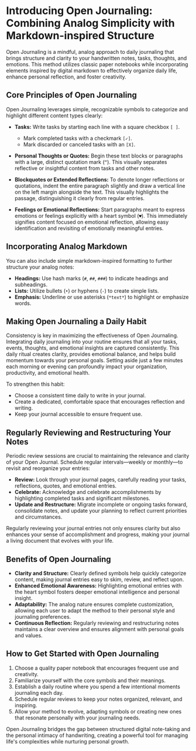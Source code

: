 # Introducing Open Journaling: Combining Analog Simplicity with Markdown-inspired Structure

Open Journaling is a mindful, analog approach to daily journaling that brings structure and clarity to your handwritten notes, tasks, thoughts, and emotions. This method utilizes classic paper notebooks while incorporating elements inspired by digital markdown to effectively organize daily life, enhance personal reflection, and foster creativity.

## Core Principles of Open Journaling

Open Journaling leverages simple, recognizable symbols to categorize and highlight different content types clearly:

- **Tasks:** Write tasks by starting each line with a square checkbox `[ ]`. 
  - Mark completed tasks with a checkmark `[✓]`.
  - Mark discarded or canceled tasks with an `[X]`.

- **Personal Thoughts or Quotes:** Begin these text blocks or paragraphs with a large, distinct quotation mark (`“`). This visually separates reflective or insightful content from tasks and other notes.

- **Blockquotes or Extended Reflections:** To denote longer reflections or quotations, indent the entire paragraph slightly and draw a vertical line on the left margin alongside the text. This visually highlights the passage, distinguishing it clearly from regular entries.

- **Feelings or Emotional Reflections:** Start paragraphs meant to express emotions or feelings explicitly with a heart symbol (`♥`). This immediately signifies content focused on emotional reflection, allowing easy identification and revisiting of emotionally meaningful entries.

## Incorporating Analog Markdown

You can also include simple markdown-inspired formatting to further structure your analog notes:

- **Headings:** Use hash marks (`#`, `##`, `###`) to indicate headings and subheadings.
- **Lists:** Utilize bullets (`•`) or hyphens (`-`) to create simple lists.
- **Emphasis:** Underline or use asterisks (`*text*`) to highlight or emphasize words.

## Making Open Journaling a Daily Habit

Consistency is key in maximizing the effectiveness of Open Journaling. Integrating daily journaling into your routine ensures that all your tasks, events, thoughts, and emotional insights are captured consistently. This daily ritual creates clarity, provides emotional balance, and helps build momentum towards your personal goals. Setting aside just a few minutes each morning or evening can profoundly impact your organization, productivity, and emotional health.

To strengthen this habit:
- Choose a consistent time daily to write in your journal.
- Create a dedicated, comfortable space that encourages reflection and writing.
- Keep your journal accessible to ensure frequent use.

## Regularly Reviewing and Restructuring Your Notes

Periodic review sessions are crucial to maintaining the relevance and clarity of your Open Journal. Schedule regular intervals—weekly or monthly—to revisit and reorganize your entries:

- **Review:** Look through your journal pages, carefully reading your tasks, reflections, quotes, and emotional entries.
- **Celebrate:** Acknowledge and celebrate accomplishments by highlighting completed tasks and significant milestones.
- **Update and Restructure:** Migrate incomplete or ongoing tasks forward, consolidate notes, and update your planning to reflect current priorities and circumstances.

Regularly reviewing your journal entries not only ensures clarity but also enhances your sense of accomplishment and progress, making your journal a living document that evolves with your life.

## Benefits of Open Journaling
- **Clarity and Structure:** Clearly defined symbols help quickly categorize content, making journal entries easy to skim, review, and reflect upon.
- **Enhanced Emotional Awareness:** Highlighting emotional entries with the heart symbol fosters deeper emotional intelligence and personal insight.
- **Adaptability:** The analog nature ensures complete customization, allowing each user to adapt the method to their personal style and journaling preferences.
- **Continuous Reflection:** Regularly reviewing and restructuring notes maintains a clear overview and ensures alignment with personal goals and values.

## How to Get Started with Open Journaling
1. Choose a quality paper notebook that encourages frequent use and creativity.
2. Familiarize yourself with the core symbols and their meanings.
3. Establish a daily routine where you spend a few intentional moments journaling each day.
4. Schedule regular reviews to keep your notes organized, relevant, and inspiring.
5. Allow your method to evolve, adapting symbols or creating new ones that resonate personally with your journaling needs.

Open Journaling bridges the gap between structured digital note-taking and the personal intimacy of handwriting, creating a powerful tool for managing life's complexities while nurturing personal growth.

